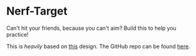 # Nerf-Target
Can't hit your friends, because you can't aim? Build this to help you practice!

This is *heavily* based on [this](original_video) design. The GitHub repo can be found [here](original_gh_repo).


[original_video]: https://www.youtube.com/watch?v=Wx7rcxNWzsQ
[original_gh_repo]: https://github.com/MesachieMan/NerfGun-Target
